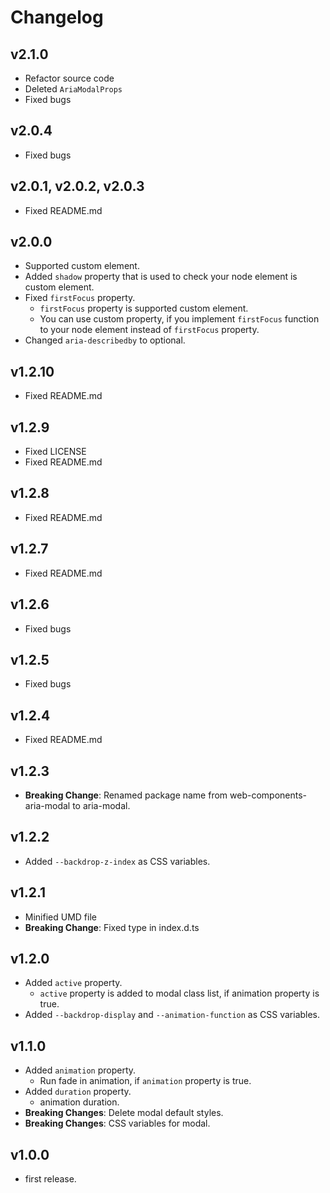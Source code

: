 # Changelog

## v2.1.0

- Refactor source code
- Deleted `AriaModalProps`
- Fixed bugs

## v2.0.4

- Fixed bugs

## v2.0.1, v2.0.2, v2.0.3

- Fixed README.md

## v2.0.0

- Supported custom element.
- Added `shadow` property that is used to check your node element is custom element.
- Fixed `firstFocus` property.
  - `firstFocus` property is supported custom element.
  - You can use custom property, if you implement `firstFocus` function to your node element instead of `firstFocus` property.
- Changed `aria-describedby` to optional.

## v1.2.10

- Fixed README.md

## v1.2.9

- Fixed LICENSE
- Fixed README.md

## v1.2.8

- Fixed README.md

## v1.2.7

- Fixed README.md

## v1.2.6

- Fixed bugs

## v1.2.5

- Fixed bugs

## v1.2.4

- Fixed README.md

## v1.2.3

- **Breaking Change**: Renamed package name from web-components-aria-modal to aria-modal.

## v1.2.2

- Added `--backdrop-z-index` as CSS variables.

## v1.2.1

- Minified UMD file
- **Breaking Change**: Fixed type in index.d.ts

## v1.2.0

- Added `active` property.
  - `active` property is added to modal class list, if animation property is true.
- Added `--backdrop-display` and `--animation-function` as CSS variables.

## v1.1.0

- Added `animation` property.
  - Run fade in animation, if `animation` property is true.
- Added `duration` property.
  - animation duration.
- **Breaking Changes**: Delete modal default styles.
- **Breaking Changes**: CSS variables for modal.

## v1.0.0

- first release.
